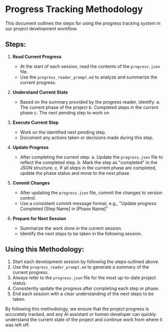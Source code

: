# Progress Tracking Methodology

This document outlines the steps for using the progress tracking system in our project development workflow.

## Steps:

1. **Read Current Progress**
   - At the start of each session, read the contents of the `progress.json` file.
   - Use the `progress_reader_prompt.md` to analyze and summarize the current progress.

2. **Understand Current State**
   - Based on the summary provided by the progress reader, identify:
     a. The current phase of the project
     b. Completed steps in the current phase
     c. The next pending step to work on

3. **Execute Current Step**
   - Work on the identified next pending step.
   - Document any actions taken or decisions made during this step.

4. **Update Progress**
   - After completing the current step:
     a. Update the `progress.json` file to reflect the completed step.
     b. Mark the step as "completed" in the JSON structure.
     c. If all steps in the current phase are completed, update the phase status and move to the next phase.

5. **Commit Changes**
   - After updating the `progress.json` file, commit the changes to version control.
   - Use a consistent commit message format, e.g., "Update progress: Completed [Step Name] in [Phase Name]"

6. **Prepare for Next Session**
   - Summarize the work done in the current session.
   - Identify the next steps to be taken in the following session.

## Using this Methodology:

1. Start each development session by following the steps outlined above.
2. Use the `progress_reader_prompt.md` to generate a summary of the current progress.
3. Always refer to the `progress.json` file for the most up-to-date project status.
4. Consistently update the progress after completing each step or phase.
5. End each session with a clear understanding of the next steps to be taken.

By following this methodology, we ensure that the project progress is accurately tracked, and any AI assistant or human developer can quickly understand the current state of the project and continue work from where it was left off.
